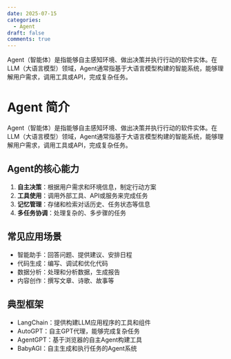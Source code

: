 ```yaml
---
date: 2025-07-15
categories:
  - Agent
draft: false
comments: true
---
```

Agent（智能体）是指能够自主感知环境、做出决策并执行行动的软件实体。在LLM（大语言模型）领域，Agent通常指基于大语言模型构建的智能系统，能够理解用户需求，调用工具或API，完成复杂任务。
<!-- more -->
# Agent 简介

Agent（智能体）是指能够自主感知环境、做出决策并执行行动的软件实体。在LLM（大语言模型）领域，Agent通常指基于大语言模型构建的智能系统，能够理解用户需求，调用工具或API，完成复杂任务。

## Agent的核心能力

1. **自主决策**：根据用户需求和环境信息，制定行动方案
2. **工具使用**：调用外部工具、API或服务来完成任务
3. **记忆管理**：存储和检索对话历史、任务状态等信息
4. **多任务协调**：处理复杂的、多步骤的任务

## 常见应用场景

- 智能助手：回答问题、提供建议、安排日程
- 代码生成：编写、调试和优化代码
- 数据分析：处理和分析数据，生成报告
- 内容创作：撰写文章、诗歌、故事等

## 典型框架

- LangChain：提供构建LLM应用程序的工具和组件
- AutoGPT：自主GPT代理，能够完成复杂任务
- AgentGPT：基于浏览器的自主Agent构建工具
- BabyAGI：自主生成和执行任务的Agent系统